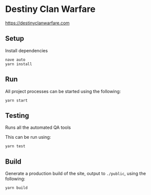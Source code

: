 # Destiny Clan Warfare

https://destinyclanwarfare.com

## Setup

Install dependencies

```
nave auto
yarn install
```

## Run

All project processes can be started using the following:

```
yarn start
```

## Testing

Runs all the automated QA tools

This can be run using:

```
yarn test
```

## Build

Generate a production build of the site, output to `./public`, using the following:

```
yarn build
```
